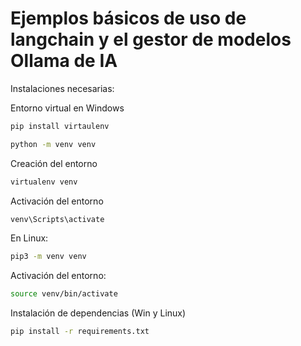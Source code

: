 # Ejemplos básicos de uso de langchain y el gestor de modelos Ollama de IA

Instalaciones necesarias:

Entorno virtual en Windows

```bash
pip install virtaulenv
```
```bash
python -m venv venv
```
Creación del entorno
```bash
virtualenv venv
```

Activación del entorno
```bash
venv\Scripts\activate
```
En Linux:

```bash
pip3 -m venv venv
```
Activación del entorno:
```bash
source venv/bin/activate
```
Instalación de dependencias (Win y Linux)
```bash
pip install -r requirements.txt
```




